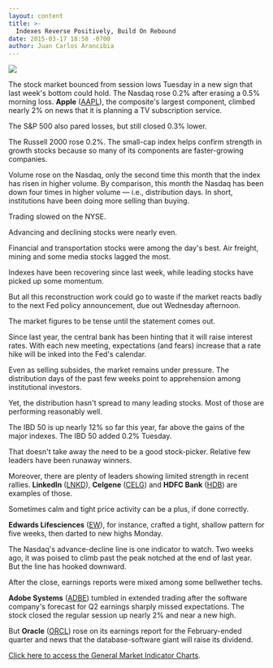 ```yaml
---
layout: content
title: >-
  Indexes Reverse Positively, Build On Rebound
date: 2015-03-17 18:58 -0700
author: Juan Carlos Arancibia
---
```






![](https://www.investors.com/wp-content/uploads/ibd-migrated-images/MPv_150318_635622031831958480.png)









  

The stock market bounced from session lows Tuesday in a new sign that last week's bottom could hold. The Nasdaq rose 0.2% after erasing a 0.5% morning loss. **Apple** ([AAPL](https://research.investors.com/quote.aspx?symbol=AAPL)), the composite's largest component, climbed nearly 2% on news that it is planning a TV subscription service.

  

The S&P 500 also pared losses, but still closed 0.3% lower.

  

The Russell 2000 rose 0.2%. The small-cap index helps confirm strength in growth stocks because so many of its components are faster-growing companies.

  

Volume rose on the Nasdaq, only the second time this month that the index has risen in higher volume. By comparison, this month the Nasdaq has been down four times in higher volume — i.e., distribution days. In short, institutions have been doing more selling than buying.

  

Trading slowed on the NYSE.

  

Advancing and declining stocks were nearly even.

  

Financial and transportation stocks were among the day's best. Air freight, mining and some media stocks lagged the most.

  

Indexes have been recovering since last week, while leading stocks have picked up some momentum.

  

But all this reconstruction work could go to waste if the market reacts badly to the next Fed policy announcement, due out Wednesday afternoon.

  

The market figures to be tense until the statement comes out.

  

Since last year, the central bank has been hinting that it will raise interest rates. With each new meeting, expectations (and fears) increase that a rate hike will be inked into the Fed's calendar.

  

Even as selling subsides, the market remains under pressure. The distribution days of the past few weeks point to apprehension among institutional investors.

  

Yet, the distribution hasn't spread to many leading stocks. Most of those are performing reasonably well.

  

The IBD 50 is up nearly 12% so far this year, far above the gains of the major indexes. The IBD 50 added 0.2% Tuesday.

  

That doesn't take away the need to be a good stock-picker. Relative few leaders have been runaway winners.

  

Moreover, there are plenty of leaders showing limited strength in recent rallies. **LinkedIn** ([LNKD](https://research.investors.com/quote.aspx?symbol=LNKD)), **Celgene** ([CELG](https://research.investors.com/quote.aspx?symbol=CELG)) and **HDFC Bank** ([HDB](https://research.investors.com/quote.aspx?symbol=HDB)) are examples of those.

  

Sometimes calm and tight price activity can be a plus, if done correctly. 

  

**Edwards Lifesciences** ([EW](https://research.investors.com/quote.aspx?symbol=EW)), for instance, crafted a tight, shallow pattern for five weeks, then darted to new highs Monday.

  

The Nasdaq's advance-decline line is one indicator to watch. Two weeks ago, it was poised to climb past the peak notched at the end of last year. But the line has hooked downward.

  

After the close, earnings reports were mixed among some bellwether techs.

  

**Adobe Systems** ([ADBE](https://research.investors.com/quote.aspx?symbol=ADBE)) tumbled in extended trading after the software company's forecast for Q2 earnings sharply missed expectations. The stock closed the regular session up nearly 2% and near a new high.

  

But **Oracle** ([ORCL](https://research.investors.com/quote.aspx?symbol=ORCL)) rose on its earnings report for the February-ended quarter and news that the database-software giant will raise its dividend.

  

[Click here to access the General Market Indicator Charts](https://www.investors.com/pdf/GMI_031815.pdf).





